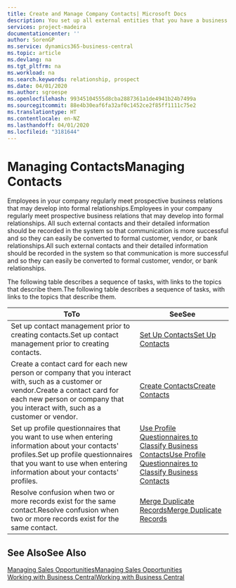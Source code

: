```yaml
---
title: Create and Manage Company Contacts| Microsoft Docs
description: You set up all external entities that you have a business relationship with (such as prospects, customers, vendors, and consultants) as contacts.
services: project-madeira
documentationcenter: ''
author: SorenGP
ms.service: dynamics365-business-central
ms.topic: article
ms.devlang: na
ms.tgt_pltfrm: na
ms.workload: na
ms.search.keywords: relationship, prospect
ms.date: 04/01/2020
ms.author: sgroespe
ms.openlocfilehash: 99345104555d8cba2887361a1de4941b24b7499a
ms.sourcegitcommit: 88e4b30eaf6fa32af0c1452ce2f85ff1111c75e2
ms.translationtype: HT
ms.contentlocale: en-NZ
ms.lasthandoff: 04/01/2020
ms.locfileid: "3181644"
---
```

# <a name="managing-contacts"></a><span data-ttu-id="df902-103">Managing Contacts</span><span class="sxs-lookup"><span data-stu-id="df902-103">Managing Contacts</span></span>
<span data-ttu-id="df902-104">Employees in your company regularly meet prospective business relations that may develop into formal relationships.</span><span class="sxs-lookup"><span data-stu-id="df902-104">Employees in your company regularly meet prospective business relations that may develop into formal relationships.</span></span> <span data-ttu-id="df902-105">All such external contacts and their detailed information should be recorded in the system so that communication is more successful and so they can easily be converted to formal customer, vendor, or bank relationships.</span><span class="sxs-lookup"><span data-stu-id="df902-105">All such external contacts and their detailed information should be recorded in the system so that communication is more successful and so they can easily be converted to formal customer, vendor, or bank relationships.</span></span>

<span data-ttu-id="df902-106">The following table describes a sequence of tasks, with links to the topics that describe them.</span><span class="sxs-lookup"><span data-stu-id="df902-106">The following table describes a sequence of tasks, with links to the topics that describe them.</span></span>

| <span data-ttu-id="df902-107">To</span><span class="sxs-lookup"><span data-stu-id="df902-107">To</span></span> | <span data-ttu-id="df902-108">See</span><span class="sxs-lookup"><span data-stu-id="df902-108">See</span></span> |
| --- | --- |
| <span data-ttu-id="df902-109">Set up contact management prior to creating contacts.</span><span class="sxs-lookup"><span data-stu-id="df902-109">Set up contact management prior to creating contacts.</span></span> |[<span data-ttu-id="df902-110">Set Up Contacts</span><span class="sxs-lookup"><span data-stu-id="df902-110">Set Up Contacts</span></span>](marketing-setup-contacts.md) |
| <span data-ttu-id="df902-111">Create a contact card for each new person or company that you interact with, such as a customer or vendor.</span><span class="sxs-lookup"><span data-stu-id="df902-111">Create a contact card for each new person or company that you interact with, such as a customer or vendor.</span></span> |[<span data-ttu-id="df902-112">Create Contacts</span><span class="sxs-lookup"><span data-stu-id="df902-112">Create Contacts</span></span>](marketing-create-contact-companies.md) |
|<span data-ttu-id="df902-113">Set up profile questionnaires that you want to use when entering information about your contacts' profiles.</span><span class="sxs-lookup"><span data-stu-id="df902-113">Set up profile questionnaires that you want to use when entering information about your contacts' profiles.</span></span>|[<span data-ttu-id="df902-114">Use Profile Questionnaires to Classify Business Contacts</span><span class="sxs-lookup"><span data-stu-id="df902-114">Use Profile Questionnaires to Classify Business Contacts</span></span>](marketing-create-contact-profile-questionnaire.md)|
|<span data-ttu-id="df902-115">Resolve confusion when two or more records exist for the same contact.</span><span class="sxs-lookup"><span data-stu-id="df902-115">Resolve confusion when two or more records exist for the same contact.</span></span>|[<span data-ttu-id="df902-116">Merge Duplicate Records</span><span class="sxs-lookup"><span data-stu-id="df902-116">Merge Duplicate Records</span></span>](sales-how-merge-duplicate-records.md)|

## <a name="see-also"></a><span data-ttu-id="df902-117">See Also</span><span class="sxs-lookup"><span data-stu-id="df902-117">See Also</span></span>
[<span data-ttu-id="df902-118">Managing Sales Opportunities</span><span class="sxs-lookup"><span data-stu-id="df902-118">Managing Sales Opportunities</span></span>](marketing-manage-sales-opportunities.md)  
[<span data-ttu-id="df902-119">Working with Business Central</span><span class="sxs-lookup"><span data-stu-id="df902-119">Working with Business Central</span></span>](ui-work-product.md)  
